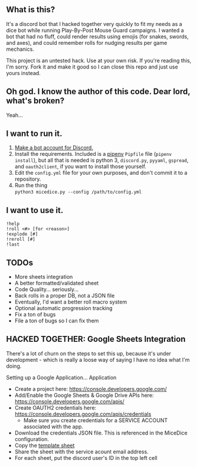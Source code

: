## What is this?
It's a discord bot that I hacked together very quickly to fit my needs as a dice bot while running Play-By-Post Mouse Guard campaigns. I wanted a bot that had no fluff, could render results using emojis (for snakes, swords, and axes), and could remember rolls for nudging results per game mechanics.

This project is an untested hack. Use at your own risk. If you're reading this, I'm sorry. Fork it and make it good so I can close this repo and just use yours instead.


## Oh god. I know the author of this code. Dear lord, what's broken?
Yeah...  


## I want to run it.
1. [Make a bot account for Discord.](https://discordpy.readthedocs.io/en/latest/discord.html)
2. Install the requirements. Included is a [pipenv](https://docs.pipenv.org/en/latest/) `Pipfile` file (`pipenv install`), but all that is needed is python 3, `discord.py`, `pyyaml`, `gspread`, and `oauth2client`, if you want to install those yourself.
3. Edit the `config.yml` file for your own purposes, and don't commit it to a repository.
4. Run the thing  
`python3 micedice.py --config /path/to/config.yml`

## I want to use it.
    !help
    !roll <#> [for <reason>]
    !explode [#]
    !reroll [#]
    !last

## TODOs
* More sheets integration
* A better formatted/validated sheet
* Code Quality... seriously...
* Back rolls in a proper DB, not a JSON file
* Eventually, I'd want a better roll macro system
* Optional automatic progression tracking
* Fix a ton of bugs
* File a ton of bugs so I can fix them


## HACKED TOGETHER: Google Sheets Integration
There's a lot of churn on the steps to set this up, because it's under development - which is really a loose way of saying I have no idea what I'm doing.

Setting up a Google Application... Application  
- Create a project here: https://console.developers.google.com/
- Add/Enable the Google Sheets & Google Drive APIs here: https://console.developers.google.com/apis/
- Create OAUTH2 credentials here: https://console.developers.google.com/apis/credentials
	- Make sure you create credentials for a SERVICE ACCOUNT associated with the app.
- Download the credentials JSON file. This is referenced in the MiceDice configuration.
- Copy the [template sheet](https://docs.google.com/spreadsheets/d/1Ehj1Kc933fx8MCDSob_gUi1sJPIKDA0Yq-TAsKV7gQk/)
- Share the sheet with the service acount email address.
- For each sheet, put the discord user's ID in the top left cell

